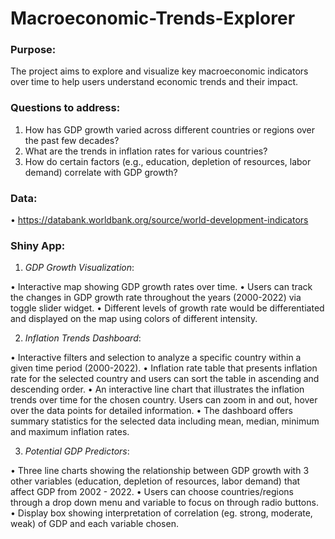 # Macroeconomic-Trends-Explorer

### Purpose:
The project aims to explore and visualize key macroeconomic indicators over time to help users understand economic trends and their impact.

### Questions to address:
1.	How has GDP growth varied across different countries or regions over the past few decades?
2.	What are the trends in inflation rates for various countries?
3.	How do certain factors (e.g., education, depletion of resources, labor demand) correlate with GDP growth?

### Data:
•	https://databank.worldbank.org/source/world-development-indicators

### Shiny App:

1.	*GDP Growth Visualization*:
   
•	Interactive map showing GDP growth rates over time.
•	Users can track the changes in GDP growth rate throughout the years (2000-2022) via toggle slider widget.
•	Different levels of growth rate would be differentiated and displayed on the map using colors of different intensity.

2.	*Inflation Trends Dashboard*:
   
•	Interactive filters and selection to analyze a specific country within a given time period (2000-2022).
•	Inflation rate table that presents inflation rate for the selected country and users can sort the table in ascending and descending order.
•	An interactive line chart that illustrates the inflation trends over time for the chosen country. Users can zoom in and out, hover over the data points for detailed information.
•	The dashboard offers summary statistics for the selected data including mean, median, minimum and maximum inflation rates.

3.	*Potential GDP Predictors*:
   
•	Three line charts showing the relationship between GDP growth with 3 other variables (education, depletion of resources, labor demand) that affect GDP from 2002 - 2022.
•	Users can choose countries/regions through a drop down menu and variable to focus on through radio buttons.
•	Display box showing interpretation of correlation (eg. strong, moderate, weak) of GDP and each variable chosen.

